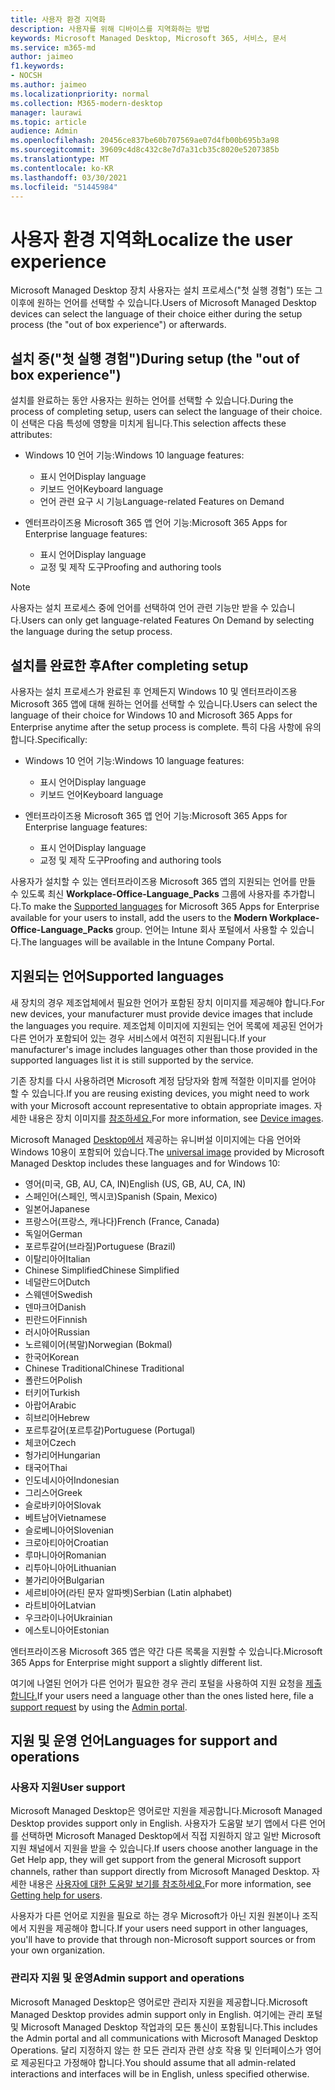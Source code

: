 ```yaml
---
title: 사용자 환경 지역화
description: 사용자를 위해 디바이스를 지역화하는 방법
keywords: Microsoft Managed Desktop, Microsoft 365, 서비스, 문서
ms.service: m365-md
author: jaimeo
f1.keywords:
- NOCSH
ms.author: jaimeo
ms.localizationpriority: normal
ms.collection: M365-modern-desktop
manager: laurawi
ms.topic: article
audience: Admin
ms.openlocfilehash: 20456ce837be60b707569ae07d4fb00b695b3a98
ms.sourcegitcommit: 39609c4d8c432c8e7d7a31cb35c8020e5207385b
ms.translationtype: MT
ms.contentlocale: ko-KR
ms.lasthandoff: 03/30/2021
ms.locfileid: "51445984"
---
```

# <a name="localize-the-user-experience"></a><span data-ttu-id="59af1-104">사용자 환경 지역화</span><span class="sxs-lookup"><span data-stu-id="59af1-104">Localize the user experience</span></span>

<span data-ttu-id="59af1-105">Microsoft Managed Desktop 장치 사용자는 설치 프로세스("첫 실행 경험") 또는 그 이후에 원하는 언어를 선택할 수 있습니다.</span><span class="sxs-lookup"><span data-stu-id="59af1-105">Users of Microsoft Managed Desktop devices can select the language of their choice either during the setup process (the "out of box experience") or afterwards.</span></span>

## <a name="during-setup-the-out-of-box-experience"></a><span data-ttu-id="59af1-106">설치 중("첫 실행 경험")</span><span class="sxs-lookup"><span data-stu-id="59af1-106">During setup (the "out of box experience")</span></span>

<span data-ttu-id="59af1-107">설치를 완료하는 동안 사용자는 원하는 언어를 선택할 수 있습니다.</span><span class="sxs-lookup"><span data-stu-id="59af1-107">During the process of completing setup, users can select the language of their choice.</span></span> <span data-ttu-id="59af1-108">이 선택은 다음 특성에 영향을 미치게 됩니다.</span><span class="sxs-lookup"><span data-stu-id="59af1-108">This selection affects these attributes:</span></span>

- <span data-ttu-id="59af1-109">Windows 10 언어 기능:</span><span class="sxs-lookup"><span data-stu-id="59af1-109">Windows 10 language features:</span></span>
    - <span data-ttu-id="59af1-110">표시 언어</span><span class="sxs-lookup"><span data-stu-id="59af1-110">Display language</span></span>
    - <span data-ttu-id="59af1-111">키보드 언어</span><span class="sxs-lookup"><span data-stu-id="59af1-111">Keyboard language</span></span>
    - <span data-ttu-id="59af1-112">언어 관련 요구 시 기능</span><span class="sxs-lookup"><span data-stu-id="59af1-112">Language-related Features on Demand</span></span>

- <span data-ttu-id="59af1-113">엔터프라이즈용 Microsoft 365 앱 언어 기능:</span><span class="sxs-lookup"><span data-stu-id="59af1-113">Microsoft 365 Apps for Enterprise language features:</span></span>
    - <span data-ttu-id="59af1-114">표시 언어</span><span class="sxs-lookup"><span data-stu-id="59af1-114">Display language</span></span>
    - <span data-ttu-id="59af1-115">교정 및 제작 도구</span><span class="sxs-lookup"><span data-stu-id="59af1-115">Proofing and authoring tools</span></span>

> [!NOTE]
> <span data-ttu-id="59af1-116">사용자는 설치 프로세스 중에 언어를 선택하여 언어 관련 기능만 받을 수 있습니다.</span><span class="sxs-lookup"><span data-stu-id="59af1-116">Users can only get language-related Features On Demand by selecting the language during the setup process.</span></span>

## <a name="after-completing-setup"></a><span data-ttu-id="59af1-117">설치를 완료한 후</span><span class="sxs-lookup"><span data-stu-id="59af1-117">After completing setup</span></span>

<span data-ttu-id="59af1-118">사용자는 설치 프로세스가 완료된 후 언제든지 Windows 10 및 엔터프라이즈용 Microsoft 365 앱에 대해 원하는 언어를 선택할 수 있습니다.</span><span class="sxs-lookup"><span data-stu-id="59af1-118">Users can select the language of their choice for Windows 10 and Microsoft 365 Apps for Enterprise anytime after the setup process is complete.</span></span> <span data-ttu-id="59af1-119">특히 다음 사항에 유의합니다.</span><span class="sxs-lookup"><span data-stu-id="59af1-119">Specifically:</span></span>

- <span data-ttu-id="59af1-120">Windows 10 언어 기능:</span><span class="sxs-lookup"><span data-stu-id="59af1-120">Windows 10 language features:</span></span>
    - <span data-ttu-id="59af1-121">표시 언어</span><span class="sxs-lookup"><span data-stu-id="59af1-121">Display language</span></span>
    - <span data-ttu-id="59af1-122">키보드 언어</span><span class="sxs-lookup"><span data-stu-id="59af1-122">Keyboard language</span></span>

- <span data-ttu-id="59af1-123">엔터프라이즈용 Microsoft 365 앱 언어 기능:</span><span class="sxs-lookup"><span data-stu-id="59af1-123">Microsoft 365 Apps for Enterprise language features:</span></span>
    - <span data-ttu-id="59af1-124">표시 언어</span><span class="sxs-lookup"><span data-stu-id="59af1-124">Display language</span></span>
    - <span data-ttu-id="59af1-125">교정 및 제작 도구</span><span class="sxs-lookup"><span data-stu-id="59af1-125">Proofing and authoring tools</span></span>

<span data-ttu-id="59af1-126">사용자가 설치할 [](#supported-languages) 수 있는 엔터프라이즈용 Microsoft 365 앱의 지원되는 언어를 만들 수 있도록 최신 **Workplace-Office-Language_Packs** 그룹에 사용자를 추가합니다.</span><span class="sxs-lookup"><span data-stu-id="59af1-126">To make the [Supported languages](#supported-languages) for Microsoft 365 Apps for Enterprise available for your users to install, add the users to the **Modern Workplace-Office-Language_Packs** group.</span></span> <span data-ttu-id="59af1-127">언어는 Intune 회사 포털에서 사용할 수 있습니다.</span><span class="sxs-lookup"><span data-stu-id="59af1-127">The languages will be available in the Intune Company Portal.</span></span>


## <a name="supported-languages"></a><span data-ttu-id="59af1-128">지원되는 언어</span><span class="sxs-lookup"><span data-stu-id="59af1-128">Supported languages</span></span>

<span data-ttu-id="59af1-129">새 장치의 경우 제조업체에서 필요한 언어가 포함된 장치 이미지를 제공해야 합니다.</span><span class="sxs-lookup"><span data-stu-id="59af1-129">For new devices, your manufacturer must provide device images that include the languages you require.</span></span> <span data-ttu-id="59af1-130">제조업체 이미지에 지원되는 언어 목록에 제공된 언어가 다른 언어가 포함되어 있는 경우 서비스에서 여전히 지원됩니다.</span><span class="sxs-lookup"><span data-stu-id="59af1-130">If your manufacturer's image includes languages other than those provided in the supported languages list it is still supported by the service.</span></span>

<span data-ttu-id="59af1-131">기존 장치를 다시 사용하려면 Microsoft 계정 담당자와 함께 적절한 이미지를 얻어야 할 수 있습니다.</span><span class="sxs-lookup"><span data-stu-id="59af1-131">If you are reusing existing devices, you might need to work with your Microsoft account representative to obtain appropriate images.</span></span> <span data-ttu-id="59af1-132">자세한 내용은 장치 이미지를 [참조하세요.](../service-description/device-images.md)</span><span class="sxs-lookup"><span data-stu-id="59af1-132">For more information, see [Device images](../service-description/device-images.md).</span></span>

<span data-ttu-id="59af1-133">Microsoft Managed [Desktop에서](../service-description/device-images.md#universal-image) 제공하는 유니버설 이미지에는 다음 언어와 Windows 10용이 포함되어 있습니다.</span><span class="sxs-lookup"><span data-stu-id="59af1-133">The [universal image](../service-description/device-images.md#universal-image) provided by Microsoft Managed Desktop includes these languages and for Windows 10:</span></span>

- <span data-ttu-id="59af1-134">영어(미국, GB, AU, CA, IN)</span><span class="sxs-lookup"><span data-stu-id="59af1-134">English (US, GB, AU, CA, IN)</span></span>
- <span data-ttu-id="59af1-135">스페인어(스페인, 멕시코)</span><span class="sxs-lookup"><span data-stu-id="59af1-135">Spanish (Spain, Mexico)</span></span>
- <span data-ttu-id="59af1-136">일본어</span><span class="sxs-lookup"><span data-stu-id="59af1-136">Japanese</span></span>
- <span data-ttu-id="59af1-137">프랑스어(프랑스, 캐나다)</span><span class="sxs-lookup"><span data-stu-id="59af1-137">French (France, Canada)</span></span>
- <span data-ttu-id="59af1-138">독일어</span><span class="sxs-lookup"><span data-stu-id="59af1-138">German</span></span>
- <span data-ttu-id="59af1-139">포르투갈어(브라질)</span><span class="sxs-lookup"><span data-stu-id="59af1-139">Portuguese (Brazil)</span></span>
- <span data-ttu-id="59af1-140">이탈리아어</span><span class="sxs-lookup"><span data-stu-id="59af1-140">Italian</span></span>
- <span data-ttu-id="59af1-141">Chinese Simplified</span><span class="sxs-lookup"><span data-stu-id="59af1-141">Chinese Simplified</span></span>
- <span data-ttu-id="59af1-142">네덜란드어</span><span class="sxs-lookup"><span data-stu-id="59af1-142">Dutch</span></span>  
- <span data-ttu-id="59af1-143">스웨덴어</span><span class="sxs-lookup"><span data-stu-id="59af1-143">Swedish</span></span>
- <span data-ttu-id="59af1-144">덴마크어</span><span class="sxs-lookup"><span data-stu-id="59af1-144">Danish</span></span>  
- <span data-ttu-id="59af1-145">핀란드어</span><span class="sxs-lookup"><span data-stu-id="59af1-145">Finnish</span></span> 
- <span data-ttu-id="59af1-146">러시아어</span><span class="sxs-lookup"><span data-stu-id="59af1-146">Russian</span></span> 
- <span data-ttu-id="59af1-147">노르웨이어(복말)</span><span class="sxs-lookup"><span data-stu-id="59af1-147">Norwegian (Bokmal)</span></span>
- <span data-ttu-id="59af1-148">한국어</span><span class="sxs-lookup"><span data-stu-id="59af1-148">Korean</span></span>
- <span data-ttu-id="59af1-149">Chinese Traditional</span><span class="sxs-lookup"><span data-stu-id="59af1-149">Chinese Traditional</span></span>
- <span data-ttu-id="59af1-150">폴란드어</span><span class="sxs-lookup"><span data-stu-id="59af1-150">Polish</span></span>
- <span data-ttu-id="59af1-151">터키어</span><span class="sxs-lookup"><span data-stu-id="59af1-151">Turkish</span></span>
- <span data-ttu-id="59af1-152">아랍어</span><span class="sxs-lookup"><span data-stu-id="59af1-152">Arabic</span></span>
- <span data-ttu-id="59af1-153">히브리어</span><span class="sxs-lookup"><span data-stu-id="59af1-153">Hebrew</span></span>
- <span data-ttu-id="59af1-154">포르투갈어(포르투갈)</span><span class="sxs-lookup"><span data-stu-id="59af1-154">Portuguese (Portugal)</span></span>
- <span data-ttu-id="59af1-155">체코어</span><span class="sxs-lookup"><span data-stu-id="59af1-155">Czech</span></span>
- <span data-ttu-id="59af1-156">헝가리어</span><span class="sxs-lookup"><span data-stu-id="59af1-156">Hungarian</span></span>
- <span data-ttu-id="59af1-157">태국어</span><span class="sxs-lookup"><span data-stu-id="59af1-157">Thai</span></span>
- <span data-ttu-id="59af1-158">인도네시아어</span><span class="sxs-lookup"><span data-stu-id="59af1-158">Indonesian</span></span>
- <span data-ttu-id="59af1-159">그리스어</span><span class="sxs-lookup"><span data-stu-id="59af1-159">Greek</span></span>
- <span data-ttu-id="59af1-160">슬로바키아어</span><span class="sxs-lookup"><span data-stu-id="59af1-160">Slovak</span></span>
- <span data-ttu-id="59af1-161">베트남어</span><span class="sxs-lookup"><span data-stu-id="59af1-161">Vietnamese</span></span>
- <span data-ttu-id="59af1-162">슬로베니아어</span><span class="sxs-lookup"><span data-stu-id="59af1-162">Slovenian</span></span>
- <span data-ttu-id="59af1-163">크로아티아어</span><span class="sxs-lookup"><span data-stu-id="59af1-163">Croatian</span></span>
- <span data-ttu-id="59af1-164">루마니아어</span><span class="sxs-lookup"><span data-stu-id="59af1-164">Romanian</span></span>
- <span data-ttu-id="59af1-165">리투아니아어</span><span class="sxs-lookup"><span data-stu-id="59af1-165">Lithuanian</span></span>
- <span data-ttu-id="59af1-166">불가리아어</span><span class="sxs-lookup"><span data-stu-id="59af1-166">Bulgarian</span></span>
- <span data-ttu-id="59af1-167">세르비아어(라틴 문자 알파벳)</span><span class="sxs-lookup"><span data-stu-id="59af1-167">Serbian (Latin alphabet)</span></span>
- <span data-ttu-id="59af1-168">라트비아어</span><span class="sxs-lookup"><span data-stu-id="59af1-168">Latvian</span></span>
- <span data-ttu-id="59af1-169">우크라이나어</span><span class="sxs-lookup"><span data-stu-id="59af1-169">Ukrainian</span></span>
- <span data-ttu-id="59af1-170">에스토니아어</span><span class="sxs-lookup"><span data-stu-id="59af1-170">Estonian</span></span>

<span data-ttu-id="59af1-171">엔터프라이즈용 Microsoft 365 앱은 약간 다른 목록을 지원할 수 있습니다.</span><span class="sxs-lookup"><span data-stu-id="59af1-171">Microsoft 365 Apps for Enterprise might support a slightly different list.</span></span>

<span data-ttu-id="59af1-172">여기에 나열된 언어가 다른 언어가 필요한 경우 [](../working-with-managed-desktop/admin-support.md) 관리 포털을 사용하여 지원 요청을 [제출합니다.](access-admin-portal.md)</span><span class="sxs-lookup"><span data-stu-id="59af1-172">If your users need a language other than the ones listed here, file a [support request](../working-with-managed-desktop/admin-support.md) by using the [Admin portal](access-admin-portal.md).</span></span>

## <a name="languages-for-support-and-operations"></a><span data-ttu-id="59af1-173">지원 및 운영 언어</span><span class="sxs-lookup"><span data-stu-id="59af1-173">Languages for support and operations</span></span>

### <a name="user-support"></a><span data-ttu-id="59af1-174">사용자 지원</span><span class="sxs-lookup"><span data-stu-id="59af1-174">User support</span></span>
<span data-ttu-id="59af1-175">Microsoft Managed Desktop은 영어로만 지원을 제공합니다.</span><span class="sxs-lookup"><span data-stu-id="59af1-175">Microsoft Managed Desktop provides support only in English.</span></span> <span data-ttu-id="59af1-176">사용자가 도움말 보기 앱에서 다른 언어를 선택하면 Microsoft Managed Desktop에서 직접 지원하지 않고 일반 Microsoft 지원 채널에서 지원을 받을 수 있습니다.</span><span class="sxs-lookup"><span data-stu-id="59af1-176">If users choose another language in the Get Help app, they will get support from the general Microsoft support channels, rather than support directly from Microsoft Managed Desktop.</span></span> <span data-ttu-id="59af1-177">자세한 내용은 [사용자에 대한 도움말 보기를 참조하세요.](../working-with-managed-desktop/end-user-support.md)</span><span class="sxs-lookup"><span data-stu-id="59af1-177">For more information, see [Getting help for users](../working-with-managed-desktop/end-user-support.md).</span></span>

<span data-ttu-id="59af1-178">사용자가 다른 언어로 지원을 필요로 하는 경우 Microsoft가 아닌 지원 원본이나 조직에서 지원을 제공해야 합니다.</span><span class="sxs-lookup"><span data-stu-id="59af1-178">If your users need support in other languages, you'll have to provide that through non-Microsoft support sources or from your own organization.</span></span>

### <a name="admin-support-and-operations"></a><span data-ttu-id="59af1-179">관리자 지원 및 운영</span><span class="sxs-lookup"><span data-stu-id="59af1-179">Admin support and operations</span></span>
<span data-ttu-id="59af1-180">Microsoft Managed Desktop은 영어로만 관리자 지원을 제공합니다.</span><span class="sxs-lookup"><span data-stu-id="59af1-180">Microsoft Managed Desktop provides admin support only in English.</span></span> <span data-ttu-id="59af1-181">여기에는 관리 포털 및 Microsoft Managed Desktop 작업과의 모든 통신이 포함됩니다.</span><span class="sxs-lookup"><span data-stu-id="59af1-181">This includes the Admin portal and all communications with Microsoft Managed Desktop Operations.</span></span> <span data-ttu-id="59af1-182">달리 지정하지 않는 한 모든 관리자 관련 상호 작용 및 인터페이스가 영어로 제공된다고 가정해야 합니다.</span><span class="sxs-lookup"><span data-stu-id="59af1-182">You should assume that all admin-related interactions and interfaces will be in English, unless specified otherwise.</span></span>


